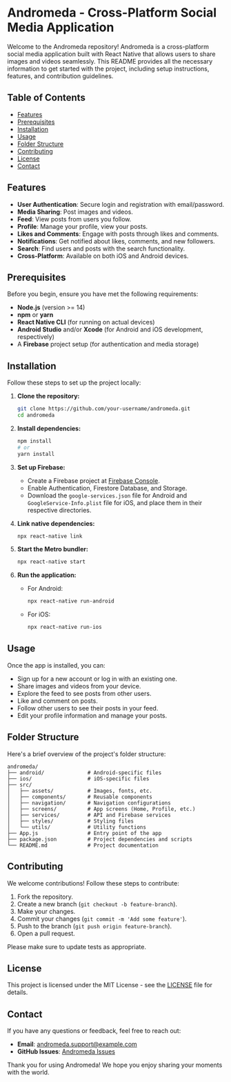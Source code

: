 # Andromeda - Cross-Platform Social Media Application

Welcome to the Andromeda repository! Andromeda is a cross-platform social media application built with React Native that allows users to share images and videos seamlessly. This README provides all the necessary information to get started with the project, including setup instructions, features, and contribution guidelines.

## Table of Contents

- [Features](#features)
- [Prerequisites](#prerequisites)
- [Installation](#installation)
- [Usage](#usage)
- [Folder Structure](#folder-structure)
- [Contributing](#contributing)
- [License](#license)
- [Contact](#contact)

## Features

- **User Authentication**: Secure login and registration with email/password.
- **Media Sharing**: Post images and videos.
- **Feed**: View posts from users you follow.
- **Profile**: Manage your profile, view your posts.
- **Likes and Comments**: Engage with posts through likes and comments.
- **Notifications**: Get notified about likes, comments, and new followers.
- **Search**: Find users and posts with the search functionality.
- **Cross-Platform**: Available on both iOS and Android devices.

## Prerequisites

Before you begin, ensure you have met the following requirements:

- **Node.js** (version >= 14)
- **npm** or **yarn**
- **React Native CLI** (for running on actual devices)
- **Android Studio** and/or **Xcode** (for Android and iOS development, respectively)
- A **Firebase** project setup (for authentication and media storage)

## Installation

Follow these steps to set up the project locally:

1. **Clone the repository:**
   ```sh
   git clone https://github.com/your-username/andromeda.git
   cd andromeda
   ```

2. **Install dependencies:**
   ```sh
   npm install
   # or
   yarn install
   ```

3. **Set up Firebase:**
   - Create a Firebase project at [Firebase Console](https://console.firebase.google.com/).
   - Enable Authentication, Firestore Database, and Storage.
   - Download the `google-services.json` file for Android and `GoogleService-Info.plist` file for iOS, and place them in their respective directories.

4. **Link native dependencies:**
   ```sh
   npx react-native link
   ```

5. **Start the Metro bundler:**
   ```sh
   npx react-native start
   ```

6. **Run the application:**
   - For Android:
     ```sh
     npx react-native run-android
     ```
   - For iOS:
     ```sh
     npx react-native run-ios
     ```

## Usage

Once the app is installed, you can:

- Sign up for a new account or log in with an existing one.
- Share images and videos from your device.
- Explore the feed to see posts from other users.
- Like and comment on posts.
- Follow other users to see their posts in your feed.
- Edit your profile information and manage your posts.

## Folder Structure

Here's a brief overview of the project's folder structure:

```
andromeda/
├── android/              # Android-specific files
├── ios/                  # iOS-specific files
├── src/
│   ├── assets/           # Images, fonts, etc.
│   ├── components/       # Reusable components
│   ├── navigation/       # Navigation configurations
│   ├── screens/          # App screens (Home, Profile, etc.)
│   ├── services/         # API and Firebase services
│   ├── styles/           # Styling files
│   └── utils/            # Utility functions
├── App.js                # Entry point of the app
├── package.json          # Project dependencies and scripts
└── README.md             # Project documentation
```

## Contributing

We welcome contributions! Follow these steps to contribute:

1. Fork the repository.
2. Create a new branch (`git checkout -b feature-branch`).
3. Make your changes.
4. Commit your changes (`git commit -m 'Add some feature'`).
5. Push to the branch (`git push origin feature-branch`).
6. Open a pull request.

Please make sure to update tests as appropriate.

## License

This project is licensed under the MIT License - see the [LICENSE](LICENSE) file for details.

## Contact

If you have any questions or feedback, feel free to reach out:

- **Email**: andromeda.support@example.com
- **GitHub Issues**: [Andromeda Issues](https://github.com/your-username/andromeda/issues)

Thank you for using Andromeda! We hope you enjoy sharing your moments with the world.
